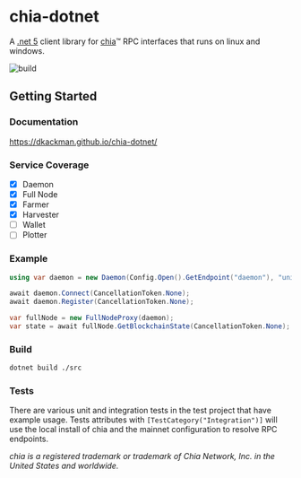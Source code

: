 # chia-dotnet
A [.net 5](https://dotnet.microsoft.com/download/dotnet/5.0) client library for [chia](https://github.com/Chia-Network/chia-blockchain)™ RPC interfaces that runs on linux and windows.

![build](https://github.com/dkackman/chia-dotnet/actions/workflows/dotnet.yml/badge.svg)

## Getting Started

### Documentation
https://dkackman.github.io/chia-dotnet/

### Service Coverage

- [x] Daemon
- [x] Full Node
- [x] Farmer
- [x] Harvester
- [ ] Wallet
- [ ] Plotter

### Example

```csharp
using var daemon = new Daemon(Config.Open().GetEndpoint("daemon"), "unit_tests");

await daemon.Connect(CancellationToken.None);
await daemon.Register(CancellationToken.None);

var fullNode = new FullNodeProxy(daemon);
var state = await fullNode.GetBlockchainState(CancellationToken.None);
```

### Build 

````bash
dotnet build ./src
````

### Tests

There are various unit and integration tests in the test project that have example usage. Tests attributes with `[TestCategory("Integration")]` will use the local install of chia and the mainnet configuration to resolve RPC endpoints. 

_chia is a registered trademark or trademark of Chia Network, Inc. in the United States and worldwide._
